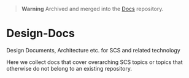 > **Warning**
> Archived and merged into the [Docs](https://github.com/SovereignCloudStack/Docs) repository.

# Design-Docs
Design Documents, Architecture etc. for SCS and related technology

Here we collect docs that cover overarching SCS topics or topics that otherwise do not belong to an existing repository.
